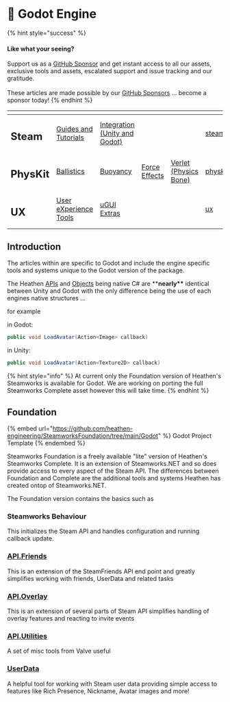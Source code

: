 # 🤖 Godot Engine

{% hint style="success" %}
#### Like what your seeing?

Support us as a [GitHub Sponsor](../../../) and get instant access to all our assets, exclusive tools and assets, escalated support and issue tracking and our gratitude.\
\
These articles are made possible by our [GitHub Sponsors](../../../) ... become a sponsor today!
{% endhint %}

<table data-view="cards"><thead><tr><th></th><th></th><th></th><th></th><th></th><th data-hidden data-card-target data-type="content-ref"></th><th data-hidden data-card-cover data-type="files"></th></tr></thead><tbody><tr><td><h2>Steam</h2></td><td><a href="../../../company/concepts/steam/">Guides and Tutorials</a></td><td><a href="../">Integration (Unity and Godot)</a></td><td></td><td></td><td><a href="../../../company/concepts/steam/">steam</a></td><td><a href="../../../.gitbook/assets/Steamworks Card.png">Steamworks Card.png</a></td></tr><tr><td><h2>PhysKit</h2></td><td><a href="../../physkit/learning/sample-scenes/1-ballistic-basics.md">Ballistics</a></td><td><a href="../../physkit/learning/sample-scenes/1-buoyancy-example.md">Buoyancy</a></td><td><a href="../../physkit/learning/sample-scenes/1-force-effect-fields.md">Force Effects</a></td><td><a href="../../physkit/learning/sample-scenes/2-verlet-spring-skinned-mesh.md">Verlet (Physics Bone)</a></td><td><a href="../../physkit/">physkit</a></td><td><a href="../../../.gitbook/assets/PhysKit Card.png">PhysKit Card.png</a></td></tr><tr><td><h2>UX</h2></td><td><a href="../../ux/learning/core-concepts/">User eXperience Tools</a></td><td><a href="../../ux/learning/ugui-extras/">uGUI Extras</a></td><td></td><td></td><td><a href="../../ux/">ux</a></td><td><a href="../../../.gitbook/assets/Splash Screen (1).png">Splash Screen (1).png</a></td></tr></tbody></table>

## Introduction

The articles within are specific to Godot and include the engine specific tools and systems unique to the Godot version of the package.&#x20;

The Heathen [APIs](../api/) and [Objects](../objects/) being native C# are \*\***nearly\*\*** identical between Unity and Godot with the only difference being the use of each engines native structures ...&#x20;

for example&#x20;

in Godot:

```csharp
public void LoadAvatar(Action<Image> callback)
```

in Unity:

```csharp
public void LoadAvatar(Action<Texture2D> callback)
```

{% hint style="info" %}
At current only the Foundation version of Heathen's Steamworks is available for Godot. We are working on porting the full Steamworks Complete asset however this will take time.
{% endhint %}

## Foundation

{% embed url="https://github.com/heathen-engineering/SteamworksFoundation/tree/main/Godot" %}
Godot Project Template
{% endembed %}

Steamworks Foundation is a freely available "lite" version of Heathen's Steamworks Complete. It is an extension of Steamworks.NET and so does provide access to every aspect of the Steam API. The differences between Foundation and Complete are the additional tools and systems Heathen has created ontop of Steamworks.NET.

The Foundation version contains the basics such as

### Steamworks Behaviour

This initializes the Steam API and handles configuration and running callback update.

### [API.Friends](../api/friends.md)

This is an extension of the SteamFriends API end point and greatly simplifies working with friends, UserData and related tasks

### [API.Overlay](../api/overlay.md)

This is an extension of several parts of Steam API simplifies handling of overlay features and reacting to invite events

### [API.Utilities](../api/utilities.client.md)

A set of misc tools from Valve useful&#x20;

### [UserData](../unity-engine/samples/user-data.md)

A helpful tool for working with Steam user data providing simple access to features like Rich Presence, Nickname, Avatar images and more!

